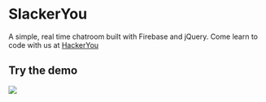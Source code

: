 # SlackerYou

A simple, real time chatroom built with Firebase and jQuery. Come learn to code with us at [HackerYou](http://hackeryou.com) 

## Try the demo

[![](http://f.cl.ly/items/1b2E1X323X3D312e2v2g/ss%202015-07-21%20at%209.36.42%20AM.png)](http://hackeryou.github.io/SlackerYou/)

